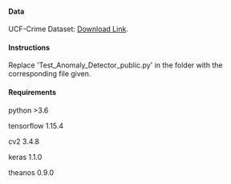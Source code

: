 #### Data
UCF-Crime Dataset: [Download Link](https://visionlab.uncc.edu/download/summary/60-data/477-ucf-anomaly-detection-dataset).

#### Instructions
Replace 'Test_Anomaly_Detector_public.py' in the folder with the corresponding file given.

#### Requirements
python >3.6

tensorflow 1.15.4

cv2 3.4.8

keras 1.1.0

theanos 0.9.0
